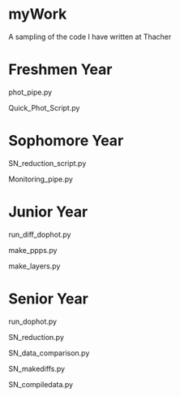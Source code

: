 # myWork
A sampling of the code I have written at Thacher

# Freshmen Year
phot_pipe.py

Quick_Phot_Script.py

# Sophomore Year
SN_reduction_script.py

Monitoring_pipe.py

# Junior Year
run_diff_dophot.py

make_ppps.py

make_layers.py

# Senior Year
run_dophot.py

SN_reduction.py

SN_data_comparison.py

SN_makediffs.py

SN_compiledata.py

